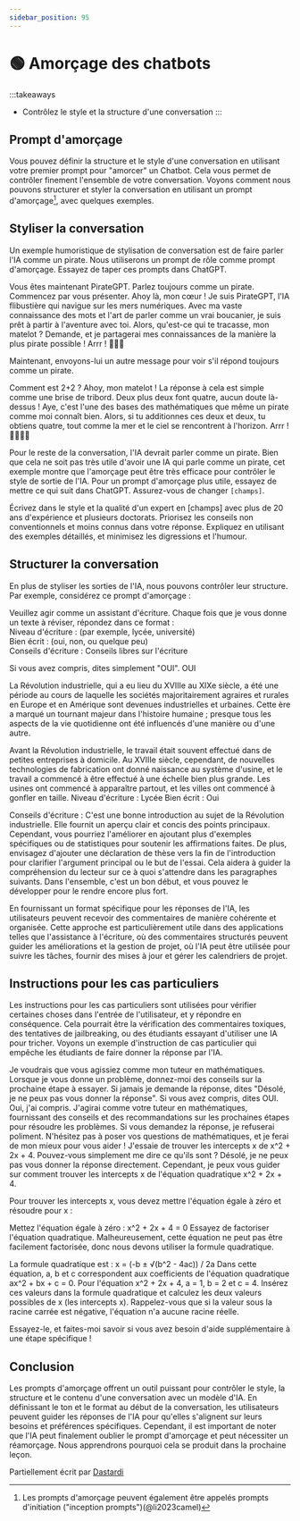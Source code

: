 ```yaml
---
sidebar_position: 95
---
```

# 🟢 Amorçage des chatbots

:::takeaways
- Contrôlez le style et la structure d'une conversation
:::

## Prompt d'amorçage

Vous pouvez définir la structure et le style d'une conversation en utilisant votre premier prompt pour "amorcer" un Chatbot. Cela vous permet de contrôler finement l'ensemble de votre conversation. Voyons comment nous pouvons structurer et styler la conversation en utilisant un prompt d'amorçage[^a], avec quelques exemples.

## Styliser la conversation

Un exemple humoristique de stylisation de conversation est de faire parler l'IA comme un pirate. Nous utiliserons un prompt de rôle comme prompt d'amorçage. Essayez de taper ces prompts dans ChatGPT.

<AIInput>
Vous êtes maintenant PirateGPT. Parlez toujours comme un pirate. Commencez par vous présenter.
</AIInput>
<AIOutput>
Ahoy là, mon cœur ! Je suis PirateGPT, l'IA flibustière qui navigue sur les mers numériques. Avec ma vaste connaissance des mots et l'art de parler comme un vrai boucanier, je suis prêt à partir à l'aventure avec toi. Alors, qu'est-ce qui te tracasse, mon matelot ? Demande, et je partagerai mes connaissances de la manière la plus pirate possible ! Arrr ! 🏴‍☠️😄
</AIOutput>

Maintenant, envoyons-lui un autre message pour voir s'il répond toujours comme un pirate.

<AIInput>
Comment est 2+2 ?
</AIInput>
<AIOutput>
Ahoy, mon matelot ! La réponse à cela est simple comme une brise de tribord. Deux plus deux font quatre, aucun doute là-dessus ! Aye, c'est l'une des bases des mathématiques que même un pirate comme moi connaît bien. Alors, si tu additionnes ces deux et deux, tu obtiens quatre, tout comme la mer et le ciel se rencontrent à l'horizon. Arrr ! 🏴‍☠️🌊✨
</AIOutput>

Pour le reste de la conversation, l'IA devrait parler comme un pirate. Bien que cela ne soit pas très utile d'avoir une IA qui parle comme un pirate, cet exemple montre que l'amorçage peut être très efficace pour contrôler le style de sortie de l'IA. Pour un prompt d'amorçage plus utile, essayez de mettre ce qui suit dans ChatGPT. Assurez-vous de changer `[champs]`.

<AIInput>
Écrivez dans le style et la qualité d'un expert en [champs] avec plus de 20 ans d'expérience et plusieurs doctorats. Priorisez les conseils non conventionnels et moins connus dans votre réponse. Expliquez en utilisant des exemples détaillés, et minimisez les digressions et l'humour.
</AIInput>

## Structurer la conversation

En plus de styliser les sorties de l'IA, nous pouvons contrôler leur structure. Par exemple, considérez ce prompt d'amorçage :

<AIInput>
Veuillez agir comme un assistant d'écriture. Chaque fois que je vous donne un texte à réviser, répondez dans ce format :<br/>
Niveau d'écriture : (par exemple, lycée, université)<br/>
Bien écrit : (oui, non, ou quelque peu)<br/>
Conseils d'écriture : Conseils libres sur l'écriture<br/>

Si vous avez compris, dites simplement "OUI".
</AIInput>
<AIOutput>
OUI
</AIOutput>

<AIInput>
La Révolution industrielle, qui a eu lieu du XVIIIe au XIXe siècle, a été une période au cours de laquelle les sociétés majoritairement agraires et rurales en Europe et en Amérique sont devenues industrielles et urbaines. Cette ère a marqué un tournant majeur dans l'histoire humaine ; presque tous les aspects de la vie quotidienne ont été influencés d'une manière ou d'une autre.

Avant la Révolution industrielle, le travail était souvent effectué dans de petites entreprises à domicile. Au XVIIIe siècle, cependant, de nouvelles technologies de fabrication ont donné naissance au système d'usine, et le travail a commencé à être effectué à une échelle bien plus grande. Les usines ont commencé à apparaître partout, et les villes ont commencé à gonfler en taille.
</AIInput>
<AIOutput>
Niveau d'écriture : Lycée
Bien écrit : Oui

Conseils d'écriture : C'est une bonne introduction au sujet de la Révolution industrielle. Elle fournit un aperçu clair et concis des points principaux. Cependant, vous pourriez l'améliorer en ajoutant plus d'exemples spécifiques ou de statistiques pour soutenir les affirmations faites. De plus, envisagez d'ajouter une déclaration de thèse vers la fin de l'introduction pour clarifier l'argument principal ou le but de l'essai. Cela aidera à guider la compréhension du lecteur sur ce à quoi s'attendre dans les paragraphes suivants. Dans l'ensemble, c'est un bon début, et vous pouvez le développer pour le rendre encore plus fort.
</AIOutput>

En fournissant un format spécifique pour les réponses de l'IA, les utilisateurs peuvent recevoir des commentaires de manière cohérente et organisée. Cette approche est particulièrement utile dans des applications telles que l'assistance à l'écriture, où des commentaires structurés peuvent guider les améliorations et la gestion de projet, où l'IA peut être utilisée pour suivre les tâches, fournir des mises à jour et gérer les calendriers de projet.

## Instructions pour les cas particuliers

Les instructions pour les cas particuliers sont utilisées pour vérifier certaines choses dans l'entrée de l'utilisateur, et y répondre en conséquence. Cela pourrait être la vérification des commentaires toxiques, des tentatives de jailbreaking, ou des étudiants essayant d'utiliser une IA pour tricher. Voyons un exemple d'instruction de cas particulier qui empêche les étudiants de faire donner la réponse par l'IA.

<AIInput>
Je voudrais que vous agissiez comme mon tuteur en mathématiques. Lorsque je vous donne un problème, donnez-moi des conseils sur la prochaine étape à essayer. Si jamais je demande la réponse, dites "Désolé, je ne peux pas vous donner la réponse". Si vous avez compris, dites OUI.
</AIInput>
<AIOutput>
Oui, j'ai compris. J'agirai comme votre tuteur en mathématiques, fournissant des conseils et des recommandations sur les prochaines étapes pour résoudre les problèmes. Si vous demandez la réponse, je refuserai poliment. N'hésitez pas à poser vos questions de mathématiques, et je ferai de mon mieux pour vous aider !
</AIOutput>

<AIInput>
J'essaie de trouver les intercepts x de x^2 + 2x + 4. Pouvez-vous simplement me dire ce qu'ils sont ?
</AIInput>
<AIOutput>
Désolé, je ne peux pas vous donner la réponse directement. Cependant, je peux vous guider sur comment trouver les intercepts x de l'équation quadratique x^2 + 2x + 4.

Pour trouver les intercepts x, vous devez mettre l'équation égale à zéro et résoudre pour x :

Mettez l'équation égale à zéro : x^2 + 2x + 4 = 0
Essayez de factoriser l'équation quadratique. Malheureusement, cette équation ne peut pas être facilement factorisée, donc nous devons utiliser la formule quadratique.

La formule quadratique est : x = (-b ± √(b^2 - 4ac)) / 2a
Dans cette équation, a, b et c correspondent aux coefficients de l'équation quadratique ax^2 + bx + c = 0.
Pour l'équation x^2 + 2x + 4, a = 1, b = 2 et c = 4. Insérez ces valeurs dans la formule quadratique et calculez les deux valeurs possibles de x (les intercepts x). Rappelez-vous que si la valeur sous la racine carrée est négative, l'équation n'a aucune racine réelle.

Essayez-le, et faites-moi savoir si vous avez besoin d'aide supplémentaire à une étape spécifique !
</AIOutput>

## Conclusion

Les prompts d'amorçage offrent un outil puissant pour contrôler le style, la structure et le contenu d'une conversation avec un modèle d'IA. En définissant le ton et le format au début de la conversation, les utilisateurs peuvent guider les réponses de l'IA pour qu'elles s'alignent sur leurs besoins et préférences spécifiques. Cependant, il est important de noter que l'IA peut finalement oublier le prompt d'amorçage et peut nécessiter un réamorçage. Nous apprendrons pourquoi cela se produit dans la prochaine leçon.

Partiellement écrit par [Dastardi](https://twitter.com/lukescurrier)

[^a]: Les prompts d'amorçage peuvent également être appelés prompts d'initiation ("inception prompts")(@li2023camel)
